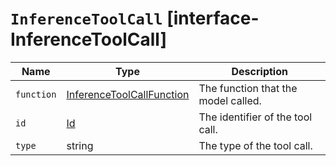 # `InferenceToolCall` [interface-InferenceToolCall]

| Name | Type | Description |
| - | - | - |
| `function` | [InferenceToolCallFunction](./InferenceToolCallFunction.md) | The function that the model called. |
| `id` | [Id](./Id.md) | The identifier of the tool call. |
| `type` | string | The type of the tool call. |
